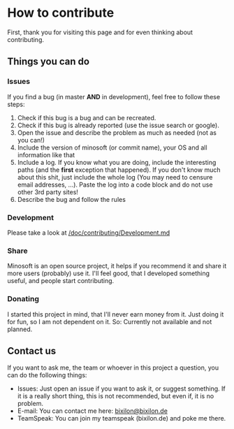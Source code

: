 # How to contribute

First, thank you for visiting this page and for even thinking about contributing.

## Things you can do

### Issues
If you find a bug (in master **AND** in development), feel free to follow these steps:
1. Check if this bug is a bug and can be recreated.
2. Check if this bug is already reported (use the issue search or google).
3. Open the issue and describe the problem as much as needed (not as you can!)
4. Include the version of minosoft (or commit name), your OS and all information like that
5. Include a log. If you know what you are doing, include the interesting paths (and the **first** exception that happened).
If you don't know much about this shit, just include the whole log (You may need to censure email addresses, ...). Paste the log into a code block and do not use other 3rd party sites!
6. Describe the bug and follow the rules

### Development
Please take a look at [/doc/contributing/Development.md](doc/contributing/Development.md)

### Share
Minosoft is an open source project, it helps if you recommend it and share it more users (probably) use it. I'll feel good, that I developed something useful, and people start contributing.

### Donating

I started this project in mind, that I'll never earn money from it. Just doing it for fun, so I am not dependent on it. So: Currently not available and not planned.

## Contact us

If you want to ask me, the team or whoever in this project a question, you can do the following things:
 - Issues: Just open an issue if you want to ask it, or suggest something. If it is a really short thing, this is not recommended, but even if, it is no problem.
 - E-mail: You can contact me here: [bixilon@bixilon.de](mailto:bixilon@bixilon.de)
 - TeamSpeak: You can join my teamspeak (bixilon.de) and poke me there.

